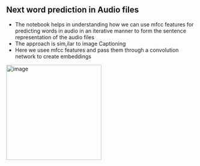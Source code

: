 ## Next word prediction in Audio files

* The notebook helps in understanding how we can use mfcc features for predicting words in audio in an iterative manner to form the sentence representation of the audio files
* The approach is sim,ilar to image Captioning
* Here we usee mfcc features and pass them through a convolution network to create embeddings

<img width="253" alt="image" src="https://user-images.githubusercontent.com/96426359/194769911-72da97da-7712-4a8d-8dec-822ef386c9bb.png">

